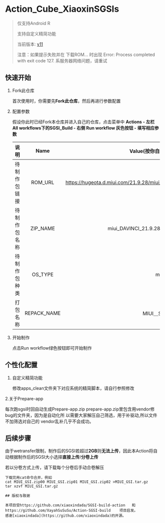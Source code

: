 # Action_Cube_XiaoxinSGSIs

> 仅支持Android R
>
> 支持自定义精简功能
>
> 当前版本: [v11](https://github.com/xiaoxindada/SGSI-build-tool/tree/11)
>
> 注意：如果提示失败并在 下载ROM... 时出现 Error: Process completed with exit code 127. 系服务器网络问题，请重试

## 快速开始

1. Fork此仓库
   
   首次使用时，你需要先**Fork此仓库**，然后再进行参数配置

2. 配置参数

   假设你此时已经Fork本仓库并进入自己的仓库，点击菜单中 **Actions - 左栏All workflows下的SGSI_Build - 右侧 Run workflow 灰色按钮 - 填写相应参数**

   |说明               |Name       |Value(按你自己的需求填写)                                                 |
   |:------:           |:------:   | :------------------------:                                               |
   |待制作包链接       |ROM_URL    |https://hugeota.d.miui.com/21.9.28/miui_DAVINCI_21.9.28_48aa8cdf69_11.0.zip|
   |待制作包名称       |ZIP_NAME   |miui_DAVINCI_21.9.28_48aa8cdf69_11.0.zip                                   |
   |待制作包种类       |OS_TYPE    |miui                                                                      |
   |打包名称           |REPACK_NAME|MIUI＿SGSI.zip                                                                  |

3. 开始制作
   
   点击Run workflow绿色按钮即可开始制作

## 个性化配置

1. 自定义精简功能
   
   修改apps_clean文件夹下对应系统的精简脚本，请自行参照修改

2.关于Prepare-app

   每次跑sgsi时回自动生成Prepare-app.zip
   prepare-app.zip里包含用vendor修bug的文件夹，因为是自动化所
   以需要大家解压自己筛选，用于补驱动,所以文件不加筛选对自己的
   vendor乱补几乎不会成功。

## 后续步骤

由于wetransfer限制，制作后的SGSI若超过**2GB**则**无法上传**，因此本Action将自动根据制作后的SGSI大小选择**直接上传**/**分卷上传**

若以分卷方式上传，请下载每个分卷后手动合卷解压

```
下载完用cat命令合并，例如
cat MIUI_GSI.zip00 MIUI_GSI.zip01 MIUI_GSI.zip02 >MIUI_GSI.tar.gz
tar xzvf MIUI_GSI.tar.gz

## 版权与致谢

本项目受https://github.com/xiaoxindada/SGSI-build-action   和   https://github.com/XayahSuSuSu/Action-SGSI-build    项目启发。
感谢[xiaoxindada](https://github.com/xiaoxindada)的开源。
